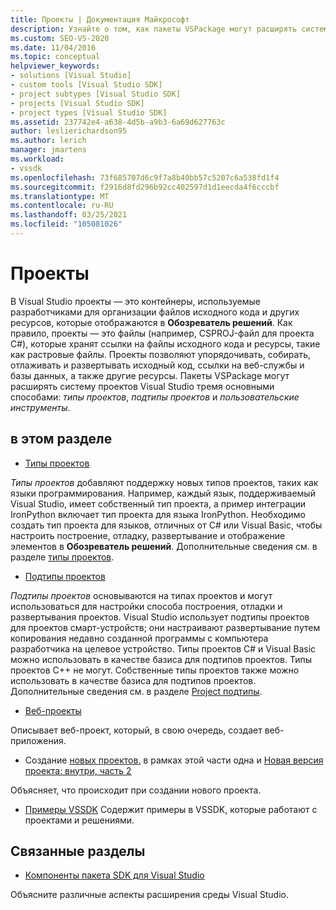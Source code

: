 ```yaml
---
title: Проекты | Документация Майкрософт
description: Узнайте о том, как пакеты VSPackage могут расширять систему проектов Visual Studio, включая типы проектов, подтипы проектов и пользовательские инструменты.
ms.custom: SEO-VS-2020
ms.date: 11/04/2016
ms.topic: conceptual
helpviewer_keywords:
- solutions [Visual Studio]
- custom tools [Visual Studio SDK]
- project subtypes [Visual Studio SDK]
- projects [Visual Studio SDK]
- project types [Visual Studio SDK]
ms.assetid: 237742e4-a638-4d5b-a9b3-6a69d627763c
author: leslierichardson95
ms.author: lerich
manager: jmartens
ms.workload:
- vssdk
ms.openlocfilehash: 73f685707d6c9f7a8b40bb57c5207c6a538fd1f4
ms.sourcegitcommit: f2916d8fd296b92cc402597d1d1eecda4f6cccbf
ms.translationtype: MT
ms.contentlocale: ru-RU
ms.lasthandoff: 03/25/2021
ms.locfileid: "105081026"
---
```

# <a name="projects"></a>Проекты
В Visual Studio проекты — это контейнеры, используемые разработчиками для организации файлов исходного кода и других ресурсов, которые отображаются в **Обозреватель решений**. Как правило, проекты — это файлы (например, CSPROJ-файл для проекта C#), которые хранят ссылки на файлы исходного кода и ресурсы, такие как растровые файлы. Проекты позволяют упорядочивать, собирать, отлаживать и развертывать исходный код, ссылки на веб-службы и базы данных, а также другие ресурсы. Пакеты VSPackage могут расширять систему проектов Visual Studio тремя основными способами: *типы проектов*, *подтипы проектов* и *пользовательские инструменты*.

## <a name="in-this-section"></a>в этом разделе
- [Типы проектов](../../extensibility/internals/project-types.md)

 *Типы проектов* добавляют поддержку новых типов проектов, таких как языки программирования. Например, каждый язык, поддерживаемый Visual Studio, имеет собственный тип проекта, а пример интеграции IronPython включает тип проекта для языка IronPython. Необходимо создать тип проекта для языков, отличных от C# или Visual Basic, чтобы настроить построение, отладку, развертывание и отображение элементов в **Обозреватель решений**. Дополнительные сведения см. в разделе [типы проектов](../../extensibility/internals/project-types.md).

- [Подтипы проектов](../../extensibility/internals/project-subtypes.md)

 *Подтипы проектов* основываются на типах проектов и могут использоваться для настройки способа построения, отладки и развертывания проектов. Visual Studio использует подтипы проектов для проектов смарт-устройств; они настраивают развертывание путем копирования недавно созданной программы с компьютера разработчика на целевое устройство. Типы проектов C# и Visual Basic можно использовать в качестве базиса для подтипов проектов. Типы проектов C++ не могут. Собственные типы проектов также можно использовать в качестве базиса для подтипов проектов. Дополнительные сведения см. в разделе [Project подтипы](../../extensibility/internals/project-subtypes.md).

- [Веб-проекты](../../extensibility/internals/web-projects.md)

 Описывает веб-проект, который, в свою очередь, создает веб-приложения.

- Создание [новых проектов.](../../extensibility/internals/new-project-generation-under-the-hood-part-one.md) в рамках этой части одна и [Новая версия проекта: внутри, часть 2](../../extensibility/internals/new-project-generation-under-the-hood-part-two.md)

 Объясняет, что происходит при создании нового проекта.

- [Примеры VSSDK](https://github.com/Microsoft/VSSDK-Extensibility-Samples) Содержит примеры в VSSDK, которые работают с проектами и решениями.

## <a name="related-sections"></a>Связанные разделы
- [Компоненты пакета SDK для Visual Studio](../../extensibility/internals/inside-the-visual-studio-sdk.md)

 Объясните различные аспекты расширения среды Visual Studio.
